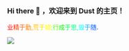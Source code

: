 ### Hi there 👋 ，欢迎来到 Dust 的主页！


<div><span style="color: #ff0000">业</span><span style="color: #ff2a00">精</span><span style="color: #ff5500">于</span><span style="color: #ff7f00">勤</span><span style="color: #ff9f00">,</span><span style="color: #ffbf00">荒</span><span style="color: #ffdf00">于</span><span style="color: #ffff00">嬉</span><span style="color: #aaff00">;</span><span style="color: #55ff00">行</span><span style="color: #00ff00">成</span><span style="color: #00ff40">于</span><span style="color: #00ff80">思</span><span style="color: #00ffbf">,</span><span style="color: #00ffff">毁</span><span style="color: #00aaff">于</span><span style="color: #0055ff">随</span><span style="color: #0000ff">.</span></div>



![](https://komarev.com/ghpvc/?username=1619513467&color=brightgreen)



<!--
**1619513467/1619513467** is a ✨ _special_ ✨ repository because its `README.md` (this file) appears on your GitHub profile.

Here are some ideas to get you started:

- 🔭 I’m currently working on ...
- 🌱 I’m currently learning ...
- 👯 I’m looking to collaborate on ...
- 🤔 I’m looking for help with ...
- 💬 Ask me about ...
- 📫 How to reach me: ...
- 😄 Pronouns: ...
- ⚡ Fun fact: ...
-->
